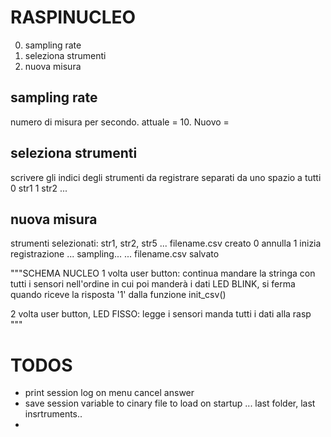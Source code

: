 # RASPINUCLEO
0. sampling rate
1. seleziona strumenti
2. nuova misura

## sampling rate
numero di misura per secondo.
attuale = 10. Nuovo = 

## seleziona strumenti
scrivere gli indici degli strumenti da registrare separati da uno spazio
a tutti
0 str1
1 str2
...

## nuova misura
strumenti selezionati:
str1, str2, str5 ...
filename.csv creato
0 annulla
1 inizia registrazione
...
sampling...
...
filename.csv salvato



"""SCHEMA NUCLEO
1 volta user button: continua mandare la stringa con tutti i sensori nell'ordine in cui poi manderà i dati
LED BLINK, si ferma quando riceve la risposta '1' dalla funzione init_csv()

2 volta user button, LED FISSO: legge i sensori manda tutti i dati alla rasp
"""


# TODOS
+ print session log on menu cancel answer
+ save session variable to cinary file to load on startup ... last folder, last insrtruments..
+ 

